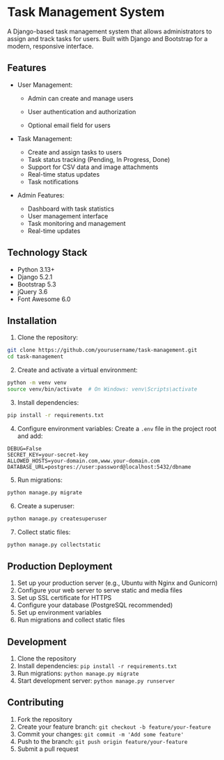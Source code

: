 # Task Management System

A Django-based task management system that allows administrators to assign and track tasks for users. Built with Django and Bootstrap for a modern, responsive interface.

## Features

- User Management:
  - Admin can create and manage users

  - User authentication and authorization
  - Optional email field for users

- Task Management:
  - Create and assign tasks to users
  - Task status tracking (Pending, In Progress, Done)
  - Support for CSV data and image attachments
  - Real-time status updates
  - Task notifications

- Admin Features:
  - Dashboard with task statistics
  - User management interface
  - Task monitoring and management
  - Real-time updates

## Technology Stack

- Python 3.13+
- Django 5.2.1
- Bootstrap 5.3
- jQuery 3.6
- Font Awesome 6.0

## Installation

1. Clone the repository:
```bash
git clone https://github.com/yourusername/task-management.git
cd task-management
```

2. Create and activate a virtual environment:
```bash
python -m venv venv
source venv/bin/activate  # On Windows: venv\Scripts\activate
```

3. Install dependencies:
```bash
pip install -r requirements.txt
```

4. Configure environment variables:
Create a `.env` file in the project root and add:
```
DEBUG=False
SECRET_KEY=your-secret-key
ALLOWED_HOSTS=your-domain.com,www.your-domain.com
DATABASE_URL=postgres://user:password@localhost:5432/dbname
```

5. Run migrations:
```bash
python manage.py migrate
```

6. Create a superuser:
```bash
python manage.py createsuperuser
```

7. Collect static files:
```bash
python manage.py collectstatic
```

## Production Deployment

1. Set up your production server (e.g., Ubuntu with Nginx and Gunicorn)
2. Configure your web server to serve static and media files
3. Set up SSL certificate for HTTPS
4. Configure your database (PostgreSQL recommended)
5. Set up environment variables
6. Run migrations and collect static files

## Development

1. Clone the repository
2. Install dependencies: `pip install -r requirements.txt`
3. Run migrations: `python manage.py migrate`
4. Start development server: `python manage.py runserver`

## Contributing

1. Fork the repository
2. Create your feature branch: `git checkout -b feature/your-feature`
3. Commit your changes: `git commit -m 'Add some feature'`
4. Push to the branch: `git push origin feature/your-feature`
5. Submit a pull request


